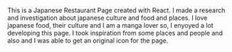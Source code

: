 This is a Japanese Restaurant Page created with React.
I made a research and investigation about japanese culture and food and places.
I love japanese food, their culture and I am a manga lover so, I enyoyed a lot developing this page. I took
inspiration from some places and people and also and I was able to get an original icon for the page.
